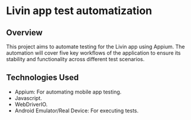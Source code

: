 # Livin app test automatization

## Overview

This project aims to automate testing for the Livin app using Appium. The automation will cover five key workflows of the application to ensure its stability and functionality across different test scenarios.

## Technologies Used
* Appium: For automating mobile app testing.
* Javascript.
* WebDriverIO.
* Android Emulator/Real Device: For executing tests.